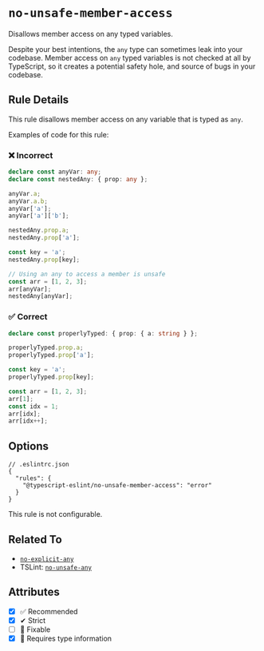 # `no-unsafe-member-access`

Disallows member access on any typed variables.

Despite your best intentions, the `any` type can sometimes leak into your codebase.
Member access on `any` typed variables is not checked at all by TypeScript, so it creates a potential safety hole, and source of bugs in your codebase.

## Rule Details

This rule disallows member access on any variable that is typed as `any`.

Examples of code for this rule:

<!--tabs-->

### ❌ Incorrect

```ts
declare const anyVar: any;
declare const nestedAny: { prop: any };

anyVar.a;
anyVar.a.b;
anyVar['a'];
anyVar['a']['b'];

nestedAny.prop.a;
nestedAny.prop['a'];

const key = 'a';
nestedAny.prop[key];

// Using an any to access a member is unsafe
const arr = [1, 2, 3];
arr[anyVar];
nestedAny[anyVar];
```

### ✅ Correct

```ts
declare const properlyTyped: { prop: { a: string } };

properlyTyped.prop.a;
properlyTyped.prop['a'];

const key = 'a';
properlyTyped.prop[key];

const arr = [1, 2, 3];
arr[1];
const idx = 1;
arr[idx];
arr[idx++];
```

## Options

```jsonc
// .eslintrc.json
{
  "rules": {
    "@typescript-eslint/no-unsafe-member-access": "error"
  }
}
```

This rule is not configurable.

## Related To

- [`no-explicit-any`](./no-explicit-any.md)
- TSLint: [`no-unsafe-any`](https://palantir.github.io/tslint/rules/no-unsafe-any/)

## Attributes

- [x] ✅ Recommended
- [x] ✔ Strict
- [ ] 🔧 Fixable
- [x] 💭 Requires type information
